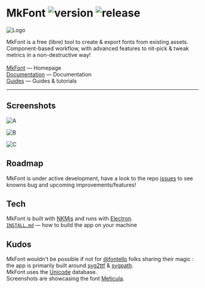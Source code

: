 # MkFont ![version](https://img.shields.io/badge/dynamic/json?color=ed1e79&label=version&query=version&url=https://github.com/Nebukam/mkfont/raw/main//package.json) ![release](https://img.shields.io/badge/license-MIT-black.svg)

![Logo](https://nebukam.github.io/mkfont/assets/images/logo-small-sqr.png)

MkFont is a free (libre) tool to create & export fonts from existing assets.  
Component-based workflow, with advanced features to nit-pick & tweak metrics in a non-destructive way!  
<br>
[MkFont](https://nebukam.github.io/mkfont/) — Homepage  
[Documentation](https://nebukam.github.io/mkfont/docs/) — Documentation  
[Guides](https://nebukam.github.io/mkfont/guides/) — Guides & tutorials  

---

## Screenshots  

![A](https://nebukam.github.io/mkfont/assets/images/screenshots/A.png)  

![B](https://nebukam.github.io/mkfont/assets/images/screenshots/B.png)   

![C](https://nebukam.github.io/mkfont/assets/images/screenshots/C.png)   


## Roadmap
MkFont is under active development, have a look to the repo [issues](https://github.com/Nebukam/mkfont/issues) to see knowns bug and upcoming improvements/features!  

## Tech
MkFont is built with [NKMjs](https://github.com/Nebukam/nkmjs) and runs with [Electron](https://github.com/electron/electron).  
[`INSTALL.md`](https://github.com/Nebukam/mkfont/blob/main/INSTALL.md) — how to build the app on your machine

## Kudos
MkFont wouldn't be possible if not for [@fontello](https://github.com/fontello) folks sharing their magic : the app is primarily built around [svg2ttf](https://github.com/fontello/svg2ttf) & [svgpath](https://github.com/fontello/svgpath).  
MkFont uses the [Unicode](https://home.unicode.org/) database.  
Screenshots are showcasing the font [Meticula](https://freetypography.com/2019/05/16/free-font-meticula/).
